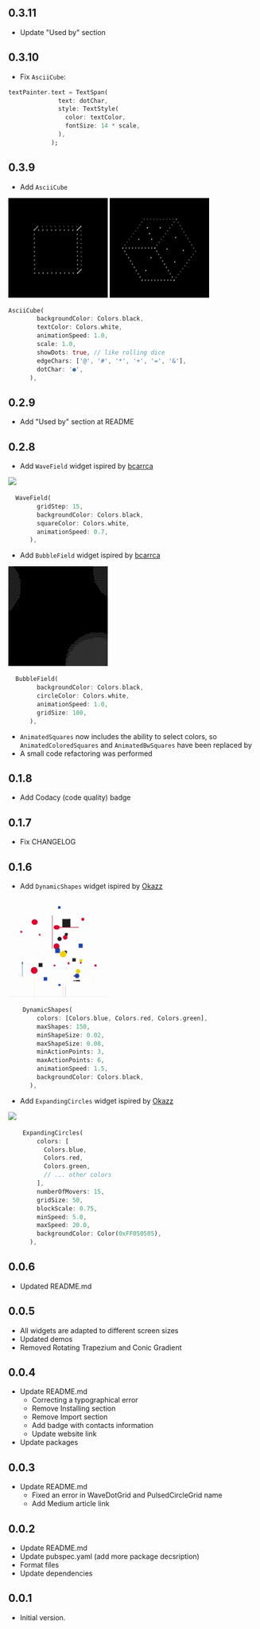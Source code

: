 ## 0.3.11

* Update "Used by" section

## 0.3.10

* Fix `AsciiCube`:

```dart
textPainter.text = TextSpan(
              text: dotChar,
              style: TextStyle(
                color: textColor,
                fontSize: 14 * scale,
              ),
            );
```


## 0.3.9

* Add `AsciiCube`

<img src="https://github.com/khlebobul/gen_art_bg/raw/main/screenshots/ascii_cube.gif" width="200px"> <img src="https://github.com/khlebobul/gen_art_bg/raw/main/screenshots/ascii_cube_dots.gif" width="200px">

```dart
AsciiCube(
        backgroundColor: Colors.black,
        textColor: Colors.white,
        animationSpeed: 1.0,
        scale: 1.0,
        showDots: true, // like rolling dice
        edgeChars: ['@', '#', '*', '+', '=', '&'],
        dotChar: '●',
      ),
```

## 0.2.9

* Add "Used by" section at README

## 0.2.8

* Add `WaveField` widget ispired by [bcarrca](https://openprocessing.org/user/307670?view=sketches&o=48)

<img src="https://github.com/khlebobul/gen_art_bg/raw/main/screenshots/wave_field.gif" width="200px">

```dart
  WaveField(
        gridStep: 15,
        backgroundColor: Colors.black,
        squareColor: Colors.white,
        animationSpeed: 0.7,
      ),
```

* Add `BubbleField` widget ispired by [bcarrca](https://openprocessing.org/user/307670?view=sketches&o=48)

<img src="https://github.com/khlebobul/gen_art_bg/raw/main/screenshots/bubble_field.gif" width="200px">

```dart
  BubbleField(
        backgroundColor: Colors.black,
        circleColor: Colors.white,
        animationSpeed: 1.0,
        gridSize: 100,
      ),
```

* `AnimatedSquares` now includes the ability to select colors, so `AnimatedColoredSquares` and `AnimatedBwSquares` have been replaced by
* A small code refactoring was performed

## 0.1.8

* Add Codacy (code quality) badge

## 0.1.7

* Fix CHANGELOG

## 0.1.6

* Add `DynamicShapes` widget ispired by [Okazz](https://openprocessing.org/user/128718?view=sketches&o=588)

<img src="https://github.com/khlebobul/gen_art_bg/raw/main/screenshots/dynamic_shapes.gif" width="200px">

```dart
    DynamicShapes(
        colors: [Colors.blue, Colors.red, Colors.green],
        maxShapes: 150,
        minShapeSize: 0.02,
        maxShapeSize: 0.08,
        minActionPoints: 3,
        maxActionPoints: 6,
        animationSpeed: 1.5,
        backgroundColor: Colors.black,
      ),
```

* Add `ExpandingCircles` widget ispired by [Okazz](https://openprocessing.org/user/128718?view=sketches&o=588)

<img src="https://github.com/khlebobul/gen_art_bg/raw/main/screenshots/expanding_circles.gif" width="200px">

```dart
    ExpandingCircles(
        colors: [
          Colors.blue,
          Colors.red,
          Colors.green,
          // ... other colors
        ],
        numberOfMovers: 15,
        gridSize: 50,
        blockScale: 0.75,
        minSpeed: 5.0,
        maxSpeed: 20.0,
        backgroundColor: Color(0xFF050505),
      ),
```

## 0.0.6

* Updated README.md

## 0.0.5

* All widgets are adapted to different screen sizes
* Updated demos
* Removed Rotating Trapezium and Conic Gradient

## 0.0.4

* Update README.md 
    * Correcting a typographical error
    * Remove Installing section
    * Remove Import section
    * Add badge with contacts information
    * Update website link
* Update packages

## 0.0.3

* Update README.md 
    * Fixed an error in WaveDotGrid and PulsedCircleGrid name
    * Add Medium article link

## 0.0.2

* Update README.md
* Update pubspec.yaml (add more package decsription)
* Format files
* Update dependencies

## 0.0.1

* Initial version.
